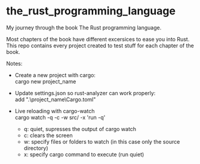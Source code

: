 # the_rust_programming_language
My journey through the book The Rust programming language.

Most chapters of the book have different excersices to ease you into Rust.
This repo contains every project created to test stuff for each chapter of the book.

Notes:

- Create a new project with cargo:  
cargo new project_name

- Update settings.json so rust-analyzer can work properly:  
add ".\\project_name\\Cargo.toml"

- Live reloading with cargo-watch  
cargo watch -q -c -w src/ -x 'run -q'
  - q: quiet, supresses the output of cargo watch
  - c: clears the screen
  - w: specify files or folders to watch (in this case only the source directory)
  - x: specify cargo command to execute (run quiet)

